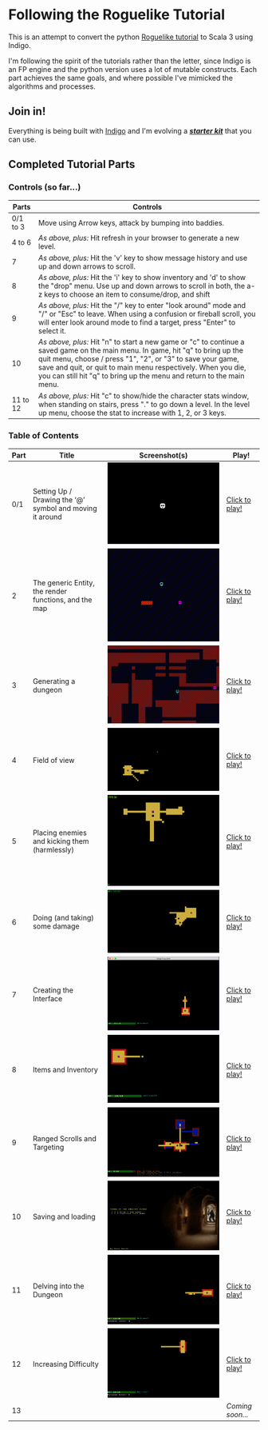 # Following the Roguelike Tutorial

This is an attempt to convert the python [Roguelike tutorial](http://rogueliketutorials.com/tutorials/tcod/) to Scala 3 using Indigo.

I'm following the spirit of the tutorials rather than the letter, since Indigo is an FP engine and the python version uses a lot of mutable constructs. Each part achieves the same goals, and where possible I've mimicked the algorithms and processes.

## Join in!

Everything is being built with [Indigo](https://indigoengine.io/) and I'm evolving a [***starter kit***](https://github.com/PurpleKingdomGames/indigo-roguelike-starterkit) that you can use.

## Completed Tutorial Parts

### Controls (so far...)

Parts|Controls
---|---
0/1 to 3|Move using Arrow keys, attack by bumping into baddies.
4 to 6|_As above, plus:_ Hit refresh in your browser to generate a new level.
7|_As above, plus:_ Hit the 'v' key to show message history and use up and down arrows to scroll.
8|_As above, plus:_ Hit the 'i' key to show inventory and 'd' to show the "drop" menu. Use up and down arrows to scroll in both, the a-z keys to choose an item to consume/drop, and shift|ctrl|alt|esc to close any windows.
9|_As above, plus:_ Hit the "/" key to enter "look around" mode and "/" or "Esc" to leave. When using a confusion or fireball scroll, you will enter look around mode to find a target, press "Enter" to select it.
10|_As above, plus:_ Hit "n" to start a new game or "c" to continue a saved game on the main menu. In game, hit "q" to bring up the quit menu, choose / press "1", "2", or "3" to save your game, save and quit, or quit to main menu respectively. When you die, you can still hit "q" to bring up the menu and return to the main menu.
11 to 12|_As above, plus:_ Hit "c" to show/hide the character stats window, when standing on stairs, press "." to go down a level. In the level up menu, choose the stat to increase with 1, 2, or 3 keys.

### Table of Contents

Part|Title|Screenshot(s)|Play!
---|---|---|---
0/1|Setting Up / Drawing the ‘@’ symbol and moving it around|![Part 1](part1/roguelike_part1.gif "Part 1")|[Click to play!](https://davesmith00000.github.io/roguelike-tutorial/part1/)
2|The generic Entity, the render functions, and the map|![Part 2](part2/roguelike-part2.gif "Part 2")|[Click to play!](https://davesmith00000.github.io/roguelike-tutorial/part2/)
3|Generating a dungeon|![Part 3](part3/roguelike-part3_2.gif "Part 3")|[Click to play!](https://davesmith00000.github.io/roguelike-tutorial/part3/)
4|Field of view|![Part 4](part4/roguelike-part4_2.gif "Part 4")|[Click to play!](https://davesmith00000.github.io/roguelike-tutorial/part4/)
5|Placing enemies and kicking them (harmlessly)|![Part 5](part5/roguelike_part5.gif "Part 5")|[Click to play!](https://davesmith00000.github.io/roguelike-tutorial/part5/)
6|Doing (and taking) some damage|![Part 6](part6/roguelike_part6.gif "Part 6")|[Click to play!](https://davesmith00000.github.io/roguelike-tutorial/part6/)
7|Creating the Interface|![Part 7](part7/roguelike_part7_2.gif "Part 7")|[Click to play!](https://davesmith00000.github.io/roguelike-tutorial/part7/)
8|Items and Inventory|![Part 8](part8/roguelike_part8.gif "Part 8")|[Click to play!](https://davesmith00000.github.io/roguelike-tutorial/part8/)
9|Ranged Scrolls and Targeting|![Part 9](part9/roguelike_part9.gif "Part 9")|[Click to play!](https://davesmith00000.github.io/roguelike-tutorial/part9/)
10|Saving and loading|![Part 10](part10/roguelike_part10.gif "Part 10")|[Click to play!](https://davesmith00000.github.io/roguelike-tutorial/part10/)
11|Delving into the Dungeon|![Part 11](part11/roguelike_part11.gif "Part 11")|[Click to play!](https://davesmith00000.github.io/roguelike-tutorial/part11/)
12|Increasing Difficulty|![Part 12](part12/roguelike_part12.gif "Part 12")|[Click to play!](https://davesmith00000.github.io/roguelike-tutorial/part12/)
13|||_Coming soon..._
